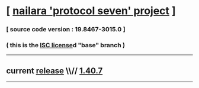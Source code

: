 
# [ [nailara 'protocol seven' project](http://src.nailara.net/) ]

### [ source code version : 19.8467-3015.0 ]

### ( this is the [ISC license](license)d "base" branch )
---
## current [release](https://github.com/anotherlink/nailara/releases) \\\\// [1.40.7](https://github.com/anotherlink/nailara/releases/tag/1.40.7)
---

